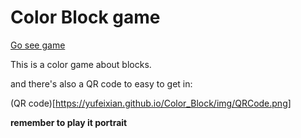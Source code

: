# Color Block game
[Go see game](https://yufeixian.github.io/Color_Block/)

This is a color game about blocks.

and there's also a QR code to easy to get in:

(QR code)[https://yufeixian.github.io/Color_Block/img/QRCode.png]


**remember to play it portrait**
